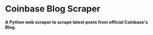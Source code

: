 # Coinbase Blog Scraper
**A Python web scraper to scrape latest posts from official Coinbase's Blog.**
